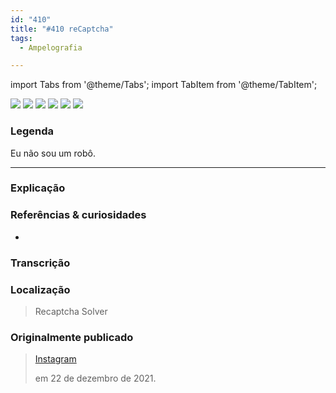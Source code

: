 ```yaml
---
id: "410"
title: "#410 reCaptcha"
tags:
  - Ampelografia

---
```


import Tabs from '@theme/Tabs';
import TabItem from '@theme/TabItem';

<Tabs>
  <TabItem value="1" label="1" default>
    <img src={require('https://bebiodicionario-com.s3.amazonaws.com/media/posts/202112/269787924_332068581821587_7094303604973833825_n_17922053558077396.jpg').default} />
  </TabItem>
  <TabItem value="2" label="2">
    <img src={require('https://bebiodicionario-com.s3.amazonaws.com/media/posts/202112/269736215_592594088519656_7911722302337862886_n_17933991760758643.jpg').default} />
  </TabItem>
  <TabItem value="3" label="3">
    <img src={require('ttps://bebiodicionario-com.s3.amazonaws.com/media/posts/202112/269763856_395242732356570_3908453475934291503_n_17869231940597730.jpg').default} />
  </TabItem>
  <TabItem value="4" label="4">
    <img src={require('https://bebiodicionario-com.s3.amazonaws.com/media/posts/202112/269710702_3148160648840531_4820582487607073297_n_17927614933875401.jpg').default} />
  </TabItem>
  <TabItem value="5" label="5">
    <img src={require('https://bebiodicionario-com.s3.amazonaws.com/media/posts/202112/269795192_609199100292461_7601798976730732220_n_17884612556559238.jpg').default} />
  </TabItem>
  <TabItem value="6" label="6">
    <img src={require('https://bebiodicionario-com.s3.amazonaws.com/media/posts/202112/269715014_582563506177809_7493266587747980998_n_18104017867283124.jpg').default} />
  </TabItem>
</Tabs>

### Legenda
Eu não sou um robô.

---

### Explicação


### Referências & curiosidades
- 

### Transcrição


### Localização
> Recaptcha Solver

### Originalmente publicado 
> [Instagram](https://www.instagram.com/p/CXycVZdrD5_/)
>
> em 22 de dezembro de 2021.




